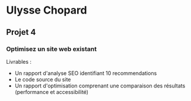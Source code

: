 # Ulysse Chopard
## Projet 4
### Optimisez un site web existant  
Livrables :
* Un rapport d'analyse SEO identifiant 10 recommendations
* Le code source du site
* Un rapport d'optimisation comprenant une comparaison des résultats (performance et accessibilité)